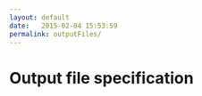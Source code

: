 ```yaml
---
layout: default
date:   2015-02-04 15:53:59
permalink: outputFiles/
---
```

# Output file specification

